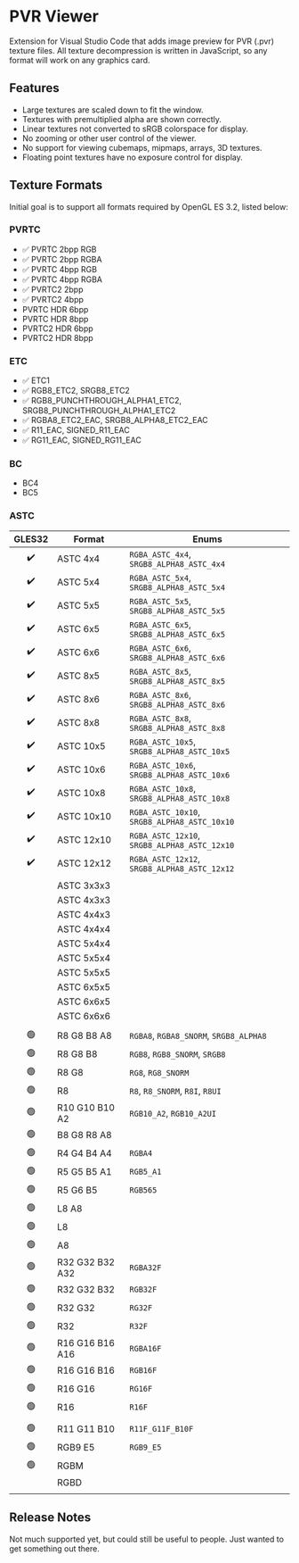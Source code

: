 # PVR Viewer

Extension for Visual Studio Code that adds image preview for PVR (.pvr) texture files. All texture decompression is written in JavaScript, so any format will work on any graphics card.

## Features

* Large textures are scaled down to fit the window.
* Textures with premultiplied alpha are shown correctly.
* Linear textures not converted to sRGB colorspace for display.
* No zooming or other user control of the viewer.
* No support for viewing cubemaps, mipmaps, arrays, 3D textures.
* Floating point textures have no exposure control for display.

## Texture Formats

Initial goal is to support all formats required by OpenGL ES 3.2, listed below:

### PVRTC

* ✅ PVRTC 2bpp RGB
* ✅ PVRTC 2bpp RGBA
* ✅ PVRTC 4bpp RGB
* ✅ PVRTC 4bpp RGBA
* ✅ PVRTC2 2bpp
* ✅ PVRTC2 4bpp
* PVRTC HDR 6bpp
* PVRTC HDR 8bpp
* PVRTC2 HDR 6bpp
* PVRTC2 HDR 8bpp

### ETC

* ✅ ETC1
* ✅ RGB8_ETC2, SRGB8_ETC2
* ✅ RGB8_PUNCHTHROUGH_ALPHA1_ETC2, SRGB8_PUNCHTHROUGH_ALPHA1_ETC2
* ✅ RGBA8_ETC2_EAC, SRGB8_ALPHA8_ETC2_EAC
* ✅ R11_EAC, SIGNED_R11_EAC
* ✅ RG11_EAC, SIGNED_RG11_EAC

### BC

* BC4
* BC5

### ASTC

| GLES32 | Format | Enums
| :----: | ------ | -----
| ✔️ | ASTC 4x4 | ``RGBA_ASTC_4x4``, ``SRGB8_ALPHA8_ASTC_4x4``
| ✔️ | ASTC 5x4 | ``RGBA_ASTC_5x4``, ``SRGB8_ALPHA8_ASTC_5x4``
| ✔️ | ASTC 5x5 | ``RGBA_ASTC_5x5``, ``SRGB8_ALPHA8_ASTC_5x5``
| ✔️ | ASTC 6x5 | ``RGBA_ASTC_6x5``, ``SRGB8_ALPHA8_ASTC_6x5``
| ✔️ | ASTC 6x6 | ``RGBA_ASTC_6x6``, ``SRGB8_ALPHA8_ASTC_6x6``
| ✔️ | ASTC 8x5 | ``RGBA_ASTC_8x5``, ``SRGB8_ALPHA8_ASTC_8x5``
| ✔️ | ASTC 8x6 | ``RGBA_ASTC_8x6``, ``SRGB8_ALPHA8_ASTC_8x6``
| ✔️ | ASTC 8x8 | ``RGBA_ASTC_8x8``, ``SRGB8_ALPHA8_ASTC_8x8``
| ✔️ | ASTC 10x5 | ``RGBA_ASTC_10x5``, ``SRGB8_ALPHA8_ASTC_10x5``
| ✔️ | ASTC 10x6 | ``RGBA_ASTC_10x6``, ``SRGB8_ALPHA8_ASTC_10x6``
| ✔️ | ASTC 10x8 | ``RGBA_ASTC_10x8``, ``SRGB8_ALPHA8_ASTC_10x8``
| ✔️ | ASTC 10x10 | ``RGBA_ASTC_10x10``, ``SRGB8_ALPHA8_ASTC_10x10``
| ✔️ | ASTC 12x10 | ``RGBA_ASTC_12x10``, ``SRGB8_ALPHA8_ASTC_12x10``
| ✔️ | ASTC 12x12 | ``RGBA_ASTC_12x12``, ``SRGB8_ALPHA8_ASTC_12x12``
| | |
| | ASTC 3x3x3 |
| | ASTC 4x3x3 |
| | ASTC 4x4x3 |
| | ASTC 4x4x4 |
| | ASTC 5x4x4 |
| | ASTC 5x5x4 |
| | ASTC 5x5x5 |
| | ASTC 6x5x5 |
| | ASTC 6x6x5 |
| | ASTC 6x6x6 |
| | |
| 🟢 | R8 G8 B8 A8 | ``RGBA8``, ``RGBA8_SNORM``, ``SRGB8_ALPHA8``
| 🟢 | R8 G8 B8 | ``RGB8``, ``RGB8_SNORM``, ``SRGB8``
| 🟢 | R8 G8 | ``RG8``, ``RG8_SNORM``
| 🟢 | R8 | ``R8``, ``R8_SNORM``, ``R8I``, ``R8UI``
| 🟢 | R10 G10 B10 A2 | ``RGB10_A2``, ``RGB10_A2UI``
| 🟢 | B8 G8 R8 A8 |
| 🟢 | R4 G4 B4 A4 | ``RGBA4``
| 🟢 | R5 G5 B5 A1 | ``RGB5_A1``
| 🟢 | R5 G6 B5 | ``RGB565``
| 🟢 | L8 A8 |
| 🟢 | L8 |
| 🟢 | A8 |
| 🟢 | R32 G32 B32 A32 | ``RGBA32F``
| 🟢 | R32 G32 B32 | ``RGB32F``
| 🟢 | R32 G32 | ``RG32F``
| 🟢 | R32 | ``R32F``
| 🟢 | R16 G16 B16 A16 | ``RGBA16F``
| 🟢 | R16 G16 B16 | ``RGB16F``
| 🟢 | R16 G16 | ``RG16F``
| 🟢 | R16 | ``R16F``
| | |
| 🟢 | R11 G11 B10 | ``R11F_G11F_B10F``
| 🟢 | RGB9 E5 | ``RGB9_E5``
| 🟢 | RGBM |
| | RGBD |
| | |

## Release Notes

Not much supported yet, but could still be useful to people. Just wanted to get something out there.
